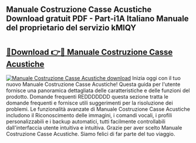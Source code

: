 ## Manuale Costruzione Casse Acustiche Download gratuit PDF - Part-i1A Italiano Manuale del proprietario del servizio kMlQY

# <h2><a href="http://dfa4ei.blite.top/?on=Manuale+Costruzione+Casse+Acustiche">🔗Download 👉🔴 Manuale Costruzione Casse Acustiche</a></h2>

[![Manuale Costruzione Casse Acustiche download](https://i.imgur.com/lujVjoI.png)](http://dfa4ei.blite.top/?on=Manuale+Costruzione+Casse+Acustiche)
Inizia oggi con il tuo nuovo Manuale Costruzione Casse Acustiche! Questa guida per l'utente fornisce una panoramica dettagliata delle caratteristiche e delle funzioni del prodotto. Domande frequenti REDDDDDDD questa sezione tratta le domande frequenti e fornisce utili suggerimenti per la risoluzione dei problemi. Le funzionalità avanzate di Manuale Costruzione Casse Acustiche includono il Riconoscimento delle immagini, i comandi vocali, i profili personalizzabili e i backup automatici, tutti facilmente controllabili dall'interfaccia utente intuitiva e intuitiva. Grazie per aver scelto Manuale Costruzione Casse Acustiche. Siamo felici di far parte del tuo viaggio.
